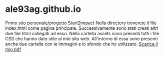 # ale93ag.github.io
Primo sito personale/progetto Start2impact
Nella directory troverete il file index.html come pagina principale. Successivamente sono stati creati altri due file html collegati ad esso.
Nella cartella assets sono presenti tutti i file CSS che hanno dato stile al mio sito web.
All'interno di essa sono presenti anche due cartelle con le immagini e lo sfondo che ho utilizzato.
[Scarica il mio pdf](assets/Presentazione_Sito_Personale)
